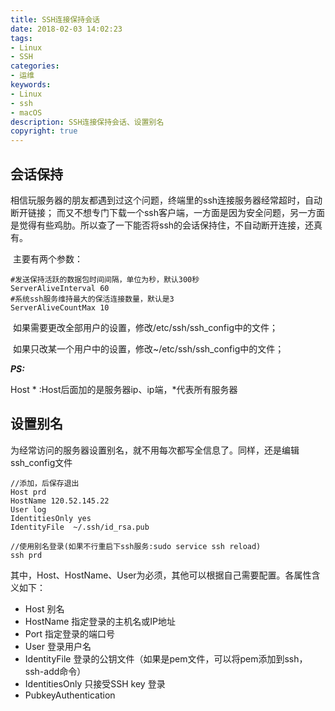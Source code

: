 ```yaml
---
title: SSH连接保持会话
date: 2018-02-03 14:02:23
tags: 
- Linux
- SSH
categories: 
- 运维
keywords: 
- Linux
- ssh
- macOS
description: SSH连接保持会话、设置别名
copyright: true
---
```


## 会话保持	

​	相信玩服务器的朋友都遇到过这个问题，终端里的ssh连接服务器经常超时，自动断开链接； 而又不想专门下载一个ssh客户端，一方面是因为安全问题，另一方面是觉得有些鸡肋。所以查了一下能否将ssh的会话保持住，不自动断开连接，还真有。

​	主要有两个参数：

```
#发送保持活跃的数据包时间间隔，单位为秒，默认300秒
ServerAliveInterval 60 
#系统ssh服务维持最大的保活连接数量，默认是3
ServerAliveCountMax 10 
```

​	如果需要更改全部用户的设置，修改/etc/ssh/ssh_config中的文件；

​	如果只改某一个用户中的设置，修改~/etc/ssh/ssh_config中的文件；

***PS:***

Host * :Host后面加的是服务器ip、ip端，*代表所有服务器

## 设置别名

​	为经常访问的服务器设置别名，就不用每次都写全信息了。同样，还是编辑ssh_config文件

```
//添加，后保存退出
Host prd
HostName 120.52.145.22
User log
IdentitiesOnly yes
IdentityFile  ~/.ssh/id_rsa.pub

//使用别名登录(如果不行重启下ssh服务:sudo service ssh reload)
ssh prd
```

其中，Host、HostName、User为必须，其他可以根据自己需要配置。各属性含义如下：

- Host 别名
- HostName 指定登录的主机名或IP地址
- Port 指定登录的端口号
- User 登录用户名
- IdentityFile 登录的公钥文件（如果是pem文件，可以将pem添加到ssh，ssh-add命令）
- IdentitiesOnly 只接受SSH key 登录
- PubkeyAuthentication
